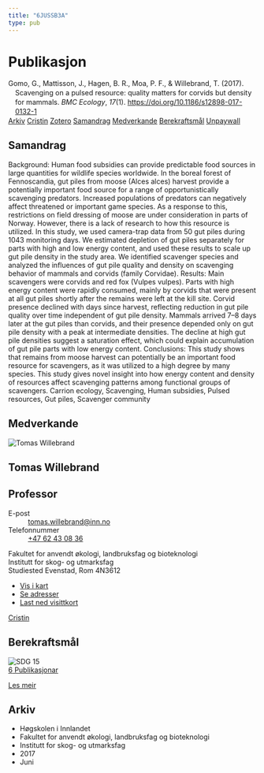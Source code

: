 ```yaml
---
title: "6JUSSB3A"
type: pub
---
```

<h1>Publikasjon</h1>
<article id="csl-bib-container-6JUSSB3A" class="csl-bib-container">
  <div class="csl-bib-body" style="line-height: 1.35; padding-left: 1em; text-indent:-1em;">
  <div class="csl-entry">Gomo, G., Mattisson, J., Hagen, B. R., Moa, P. F., &amp; Willebrand, T. (2017). Scavenging on a pulsed resource: quality matters for corvids but density for mammals. <i>BMC Ecology</i>, <i>17</i>(1). <a href="https://doi.org/10.1186/s12898-017-0132-1">https://doi.org/10.1186/s12898-017-0132-1</a></div>
</div>
  <div class="csl-bib-buttons">
    <a href="#taxonomy-article-6JUSSB3A" class="csl-bib-button">Arkiv</a>
    <a href="https://app.cristin.no/results/show.jsf?id=1477086" alt="Cristin URL" class="csl-bib-button">Cristin</a>
    <a href="http://zotero.org/groups/5402882/items/6JUSSB3A" alt="Zotero URL" class="csl-bib-button">Zotero</a>
    <a href="#abstract-article-6JUSSB3A" class="csl-bib-button">Samandrag</a>
    <a href="#contributors-article-6JUSSB3A" class="csl-bib-button">Medverkande</a>
    <a href="#sdg-article-6JUSSB3A" class="csl-bib-button">Berekraftsmål</a>
    <a href="https://bmcecol.biomedcentral.com/track/pdf/10.1186/s12898-017-0132-1" class="csl-bib-button">Unpaywall</a>
  </div>
  <div id="csl-bib-meta-container-6JUSSB3A"></div>
</article>
<div id="csl-bib-meta-6JUSSB3A" class="csl-bib-meta">
  <article id="abstract-article-6JUSSB3A" class="abstract-article">
    <h1>Samandrag</h1>
    Background: Human food subsidies can provide predictable food sources in large quantities for wildlife species worldwide. In the boreal forest of Fennoscandia, gut piles from moose (Alces alces) harvest provide a potentially important food source for a range of opportunistically scavenging predators. Increased populations of predators can negatively affect threatened or important game species. As a response to this, restrictions on field dressing of moose are under consideration in parts of Norway. However, there is a lack of research to how this resource is utilized. In this study, we used camera-trap data from 50 gut piles during 1043 monitoring days. We estimated depletion of gut piles separately for parts with high and low energy content, and used these results to scale up gut pile density in the study area. We identified scavenger species and analyzed the influences of gut pile quality and density on scavenging behavior of mammals and corvids (family Corvidae). Results: Main scavengers were corvids and red fox (Vulpes vulpes). Parts with high energy content were rapidly consumed, mainly by corvids that were present at all gut piles shortly after the remains were left at the kill site. Corvid presence declined with days since harvest, reflecting reduction in gut pile quality over time independent of gut pile density. Mammals arrived 7–8 days later at the gut piles than corvids, and their presence depended only on gut pile density with a peak at intermediate densities. The decline at high gut pile densities suggest a saturation effect, which could explain accumulation of gut pile parts with low energy content. Conclusions: This study shows that remains from moose harvest can potentially be an important food resource for scavengers, as it was utilized to a high degree by many species. This study gives novel insight into how energy content and density of resources affect scavenging patterns among functional groups of scavengers. Carrion ecology, Scavenging, Human subsidies, Pulsed resources, Gut piles, Scavenger community
  </article>
  <article id="contributors-article-6JUSSB3A" class="contributors-article">
    <h1>Medverkande</h1>
    <div class="personas"> <div class="vrtx-hinn-person-card"> <div class="photo"> <img src="https://www.inn.no/bilder-ansatte/thomas-willebrand.jpg" alt="Tomas Willebrand" loading="lazy"> </div> <div class="info"> <hgroup><h1>Tomas Willebrand</h1> <h2>Professor</h2> </hgroup><dl> <dt>E-post</dt> <dd> <a href="mailto:tomas.willebrand@inn.no">tomas.willebrand@inn.no</a> </dd> <dt>Telefonnummer</dt> <dd><a href="tel:+4762430836"> +47 62 43 08 36 </a></dd> </dl> <p> Fakultet for anvendt økologi, landbruksfag og bioteknologi<br> Institutt for skog- og utmarksfag<br> Studiested Evenstad, Rom 4N3612 </p> <ul class="vrtx-hinn-links"> <li><a href="https://www.google.com/maps?q=60.88085,11.53750">Vis i kart</a></li> <li><a href="https://www.inn.no/finn-en-ansatt/tomas-willebrand.html#vrtx-hinn-addresses">Se adresser</a></li> <li><a href="https://www.inn.no/finn-en-ansatt/tomas-willebrand.html?vrtx=vcf">Last ned visittkort</a></li> </ul> </div> </div> <a href="https://app.cristin.no/persons/show.jsf?id=328268" alt="Cristin URL" class="personas-cristin">Cristin</a> </div>
  </article>
  <article id="sdg-article-6JUSSB3A" class="sdg-article">
    <h1>Berekraftsmål</h1>
    <div class="sdg-container"><div id="sdg15" class="sdg"> <img src="{{< params subfolder >}}images/sdg/sdg15_no.png" class="image" alt="SDG 15"> <div class="sdg-overlay"> <a href="{{< params subfolder >}}no/archive/?sdg=15#archive" class="sdg-publication-count"><span>6</span> Publikasjonar</a> <p><a href="NA" class="sdg-read-more">Les meir</a></p> </div> </div></div>
  </article>
  <article id="taxonomy-article-6JUSSB3A" class="taxonomy-article">
    <h1>Arkiv</h1>
    <ul>
      <li>Høgskolen i Innlandet</li>
      <li>Fakultet for anvendt økologi, landbruksfag og bioteknologi</li>
      <li>Institutt for skog- og utmarksfag</li>
      <li>2017</li>
      <li>Juni</li>
    </ul>
  </article>
</div>
